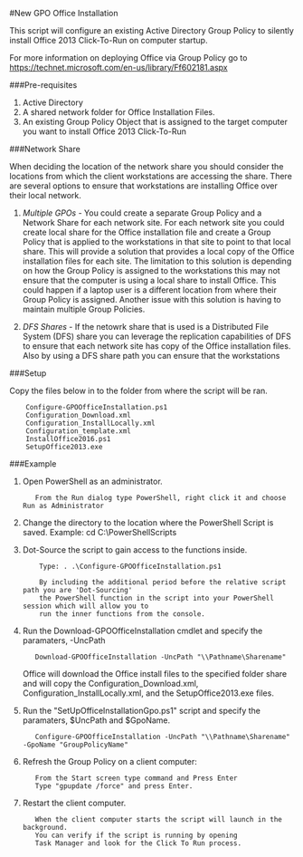 #New GPO Office Installation

This script will configure an existing Active Directory Group Policy to silently install Office 2013 Click-To-Run on computer startup.

For more information on deploying Office via Group Policy go to https://technet.microsoft.com/en-us/library/Ff602181.aspx

###Pre-requisites

1. Active Directory
2. A shared network folder for Office Installation Files.
3. An existing Group Policy Object that is assigned to the target computer you want to install Office 2013 Click-To-Run

###Network Share

When deciding the location of the network share you should consider the locations from which the client workstations are accessing the share.  There are several options to ensure that workstations are installing Office over their local network.

1. *Multiple GPOs* - You could create a separate Group Policy and a Network Share for each network site. For each network site you could create local share for the Office installation file and create a Group Policy that is applied to the workstations in that site to point to that local share.  This will provide a solution that provides a local copy of the Office installation files for each site.  The limitation to this solution is depending on how the Group Policy is assigned to the workstations this may not ensure that the computer is using a local share to install Office.  This could happen if a laptop user is a different location from where their Group Policy is assigned.  Another issue with this solution is having to maintain multiple Group Policies.

2. *DFS Shares* - If the netowrk share that is used is a Distributed File System (DFS) share you can leverage the replication capabilities of DFS to ensure that each network site has copy of the Office installation files.  Also by using a DFS share path you can ensure that the workstations 

###Setup

Copy the files below in to the folder from where the script will be ran.

        Configure-GPOOfficeInstallation.ps1
        Configuration_Download.xml
        Configuration_InstallLocally.xml
        Configuration_template.xml
        InstallOffice2016.ps1
        SetupOffice2013.exe 


###Example

1. Open PowerShell as an administrator.

          From the Run dialog type PowerShell, right click it and choose Run as Administrator

2. Change the directory to the location where the PowerShell Script is saved.
          Example: cd C:\PowerShellScripts
      
3. Dot-Source the script to gain access to the functions inside.

           Type: . .\Configure-GPOOfficeInstallation.ps1

           By including the additional period before the relative script path you are 'Dot-Sourcing' 
           the PowerShell function in the script into your PowerShell session which will allow you to 
           run the inner functions from the console.

4. Run the Download-GPOOfficeInstallation cmdlet and specify the paramaters, -UncPath

          Download-GPOOfficeInstallation -UncPath "\\Pathname\Sharename"
      
   Office will download the Office install files to the specified folder share 
   and will copy the Configuration_Download.xml, 
   Configuration_InstallLocally.xml, and the SetupOffice2013.exe files. 

5. Run the "SetUpOfficeInstallationGpo.ps1" script and specify the paramaters, $UncPath and $GpoName.

          Configure-GPOOfficeInstallation -UncPath "\\Pathname\Sharename" -GpoName "GroupPolicyName"

6. Refresh the Group Policy on a client computer:

          From the Start screen type command and Press Enter
          Type "gpupdate /force" and press Enter.

7. Restart the client computer.

          When the client computer starts the script will launch in the background. 
          You can verify if the script is running by opening 
          Task Manager and look for the Click To Run process.







